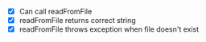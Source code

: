 - [x] Can call readFromFile
- [x] readFromFile returns correct string
- [x] readFromFile throws exception when file doesn't exist
